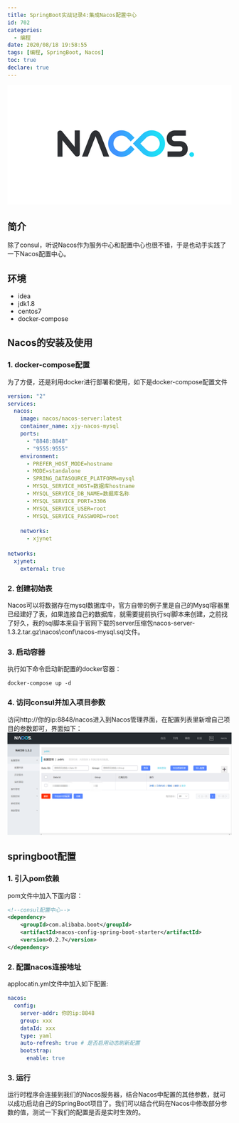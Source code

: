 ```yaml
---
title: SpringBoot实战记录4:集成Nacos配置中心
id: 702
categories:
  - 编程
date: 2020/08/18 19:58:55        
tags: [编程, SpringBoot, Nacos]
toc: true
declare: true
---
```


![img](/img/xjy/p71000.png)<br/>

## 简介

除了consul，听说Nacos作为服务中心和配置中心也很不错，于是也动手实践了一下Nacos配置中心。<!--more-->

## 环境

+ idea
+ jdk1.8
+ centos7
+ docker-compose

## Nacos的安装及使用
### 1. docker-compose配置
为了方便，还是利用docker进行部署和使用，如下是docker-compose配置文件
``` yml
version: "2"
services:
  nacos:
    image: nacos/nacos-server:latest
    container_name: xjy-nacos-mysql
    ports:
      - "8848:8848"
      - "9555:9555"
    environment:
      - PREFER_HOST_MODE=hostname
      - MODE=standalone
      - SPRING_DATASOURCE_PLATFORM=mysql
      - MYSQL_SERVICE_HOST=数据库hostname
      - MYSQL_SERVICE_DB_NAME=数据库名称
      - MYSQL_SERVICE_PORT=3306
      - MYSQL_SERVICE_USER=root
      - MYSQL_SERVICE_PASSWORD=root

    networks:
      - xjynet

networks:
  xjynet:
    external: true

```

### 2. 创建初始表
Nacos可以将数据存在mysql数据库中，官方自带的例子里是自己的Mysql容器里已经建好了表，如果连接自己的数据库，就需要提前执行sql脚本来创建，之前找了好久，我的sql脚本来自于官网下载的server压缩包nacos-server-1.3.2.tar.gz\nacos\conf\nacos-mysql.sql文件。

### 3. 启动容器
执行如下命令启动新配置的docker容器：
``` shell
docker-compose up -d
```

### 4. 访问consul并加入项目参数
访问http://你的ip:8848/nacos进入到Nacos管理界面，在配置列表里新增自己项目的参数即可，界面如下：![img](/img/xjy/p71001.png)<br/>


## springboot配置
### 1. 引入pom依赖
pom文件中加入下面内容：
``` xml
<!--consul配置中心-->
<dependency>
    <groupId>com.alibaba.boot</groupId>
    <artifactId>nacos-config-spring-boot-starter</artifactId>
    <version>0.2.7</version>
</dependency>
```

### 2. 配置nacos连接地址
applocatin.yml文件中加入如下配置:
``` yml
nacos:
  config:
    server-addr: 你的ip:8848
    group: xxx
    dataId: xxx
    type: yaml
    auto-refresh: true # 是否启用动态刷新配置
    bootstrap:
      enable: true
```


### 3. 运行
运行时程序会连接到我们的Nacos服务器，结合Nacos中配置的其他参数，就可以成功启动自己的SpringBoot项目了。我们可以结合代码在Nacos中修改部分参数的值，测试一下我们的配置是否是实时生效的。